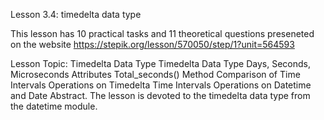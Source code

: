 Lesson 3.4: timedelta data type

This lesson has 10 practical tasks and 11 theoretical questions preseneted on the website
https://stepik.org/lesson/570050/step/1?unit=564593

Lesson Topic: Timedelta Data Type
Timedelta Data Type
Days, Seconds, Microseconds Attributes
Total_seconds() Method
Comparison of Time Intervals
Operations on Timedelta Time Intervals
Operations on Datetime and Date
Abstract. The lesson is devoted to the timedelta data type from the datetime module.
